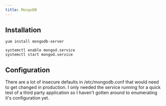 ```yaml
---
title: MongoDB
---
```


## Installation

```
yum install mongodb-server
```

```
systemctl enable mongod.service
systemctl start mongod.service
```

## Configuration

There are a lot of insecure defaults in /etc/mongodb.conf that would need to
get changed in production. I only needed the service running for a quick test
of a third party application so I haven't gotten around to enumerating it's
configuration yet.

